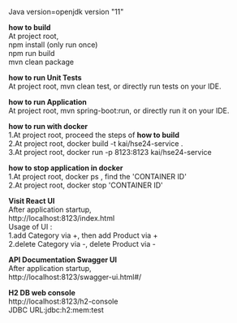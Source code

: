 Java version=openjdk version "11"

**how to build**<br>
At project root, <br>
npm install   (only run once) <br>
npm run build <br>
mvn clean package 

**how to run Unit Tests**<br>
At project root, mvn clean test, or directly run tests on your IDE.

**how to run Application**<br>
At project root, mvn spring-boot:run, or directly run it on your IDE.

**how to run with docker**<br>
1.At project root, proceed the steps of <b>how to build</b>   <br>
2.At project root, docker build -t kai/hse24-service . <br>
3.At project root, docker run -p 8123:8123 kai/hse24-service

**how to stop application in docker**<br>
1.At project root, docker ps , find the 'CONTAINER ID' <br>
2.At project root, docker stop 'CONTAINER ID' <br>

**Visit React UI**<br>
After application startup,<br> 
http://localhost:8123/index.html <br>
Usage of UI :  <br>
1.add Category via +, then add Product via + <br>
2.delete Category via -, delete Product via -


**API Documentation Swagger UI**<br>
After application startup,<br> 
http://localhost:8123/swagger-ui.html#/

**H2 DB web console**<br>
http://localhost:8123/h2-console <br>
JDBC URL:jdbc:h2:mem:test


